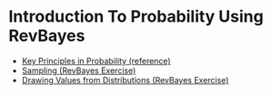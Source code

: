 # Introduction To Probability Using RevBayes

- [Key Principles in Probability (reference)](https://github.com/IntroPhylogenomics/IntroToProbability/blob/main/KeyProbabilityPrinciples.md)
- [Sampling (RevBayes Exercise)](https://github.com/IntroPhylogenomics/IntroToProbability/blob/main/Sampling.md)
- [Drawing Values from Distributions (RevBayes Exercise)](https://github.com/IntroPhylogenomics/IntroToProbability/blob/main/DrawingValuesFromDistributions.md)

